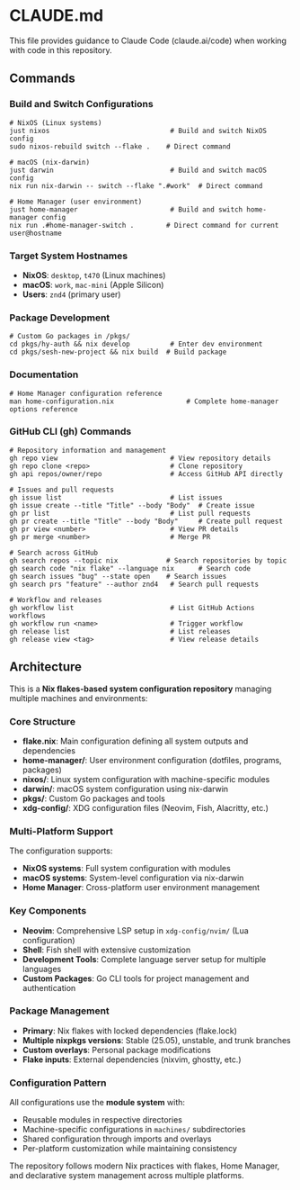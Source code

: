 # CLAUDE.md

This file provides guidance to Claude Code (claude.ai/code) when working with code in this repository.

## Commands

### Build and Switch Configurations
```shell
# NixOS (Linux systems)
just nixos                              # Build and switch NixOS config
sudo nixos-rebuild switch --flake .    # Direct command

# macOS (nix-darwin)
just darwin                             # Build and switch macOS config
nix run nix-darwin -- switch --flake ".#work"  # Direct command

# Home Manager (user environment)
just home-manager                       # Build and switch home-manager config
nix run .#home-manager-switch .        # Direct command for current user@hostname
```

### Target System Hostnames
- **NixOS**: `desktop`, `t470` (Linux machines)
- **macOS**: `work`, `mac-mini` (Apple Silicon)
- **Users**: `znd4` (primary user)

### Package Development
```shell
# Custom Go packages in /pkgs/
cd pkgs/hy-auth && nix develop          # Enter dev environment
cd pkgs/sesh-new-project && nix build  # Build package
```

### Documentation
```shell
# Home Manager configuration reference
man home-configuration.nix                  # Complete home-manager options reference
```

### GitHub CLI (gh) Commands
```shell
# Repository information and management
gh repo view                            # View repository details
gh repo clone <repo>                    # Clone repository
gh api repos/owner/repo                 # Access GitHub API directly

# Issues and pull requests
gh issue list                           # List issues
gh issue create --title "Title" --body "Body"  # Create issue
gh pr list                              # List pull requests
gh pr create --title "Title" --body "Body"     # Create pull request
gh pr view <number>                     # View PR details
gh pr merge <number>                    # Merge PR

# Search across GitHub
gh search repos --topic nix            # Search repositories by topic
gh search code "nix flake" --language nix      # Search code
gh search issues "bug" --state open    # Search issues
gh search prs "feature" --author znd4   # Search pull requests

# Workflow and releases
gh workflow list                        # List GitHub Actions workflows
gh workflow run <name>                  # Trigger workflow
gh release list                         # List releases
gh release view <tag>                   # View release details
```

## Architecture

This is a **Nix flakes-based system configuration repository** managing multiple machines and environments:

### Core Structure
- **flake.nix**: Main configuration defining all system outputs and dependencies
- **home-manager/**: User environment configuration (dotfiles, programs, packages)
- **nixos/**: Linux system configuration with machine-specific modules
- **darwin/**: macOS system configuration using nix-darwin
- **pkgs/**: Custom Go packages and tools
- **xdg-config/**: XDG configuration files (Neovim, Fish, Alacritty, etc.)

### Multi-Platform Support
The configuration supports:
- **NixOS systems**: Full system configuration with modules
- **macOS systems**: System-level configuration via nix-darwin
- **Home Manager**: Cross-platform user environment management

### Key Components
- **Neovim**: Comprehensive LSP setup in `xdg-config/nvim/` (Lua configuration)
- **Shell**: Fish shell with extensive customization
- **Development Tools**: Complete language server setup for multiple languages
- **Custom Packages**: Go CLI tools for project management and authentication

### Package Management
- **Primary**: Nix flakes with locked dependencies (flake.lock)
- **Multiple nixpkgs versions**: Stable (25.05), unstable, and trunk branches
- **Custom overlays**: Personal package modifications
- **Flake inputs**: External dependencies (nixvim, ghostty, etc.)

### Configuration Pattern
All configurations use the **module system** with:
- Reusable modules in respective directories
- Machine-specific configurations in `machines/` subdirectories
- Shared configuration through imports and overlays
- Per-platform customization while maintaining consistency

The repository follows modern Nix practices with flakes, Home Manager, and declarative system management across multiple platforms.